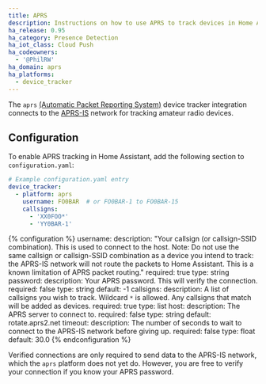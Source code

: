```yaml
---
title: APRS
description: Instructions on how to use APRS to track devices in Home Assistant.
ha_release: 0.95
ha_category: Presence Detection
ha_iot_class: Cloud Push
ha_codeowners:
  - '@PhilRW'
ha_domain: aprs
ha_platforms:
  - device_tracker
---
```


The `aprs` [(Automatic Packet Reporting System)](https://en.wikipedia.org/wiki/Automatic_Packet_Reporting_System) device tracker integration connects to the [APRS-IS](http://aprs-is.net/) network for tracking amateur radio devices.

## Configuration

To enable APRS tracking in Home Assistant, add the following section to `configuration.yaml`:

```yaml
# Example configuration.yaml entry
device_tracker:
  - platform: aprs
    username: FO0BAR  # or FO0BAR-1 to FO0BAR-15
    callsigns:
      - 'XX0FOO*'
      - 'YY0BAR-1'
```

{% configuration %}
username:
  description: "Your callsign (or callsign-SSID combination). This is used to connect to the host. Note: Do not use the same callsign or callsign-SSID combination as a device you intend to track: the APRS-IS network will not route the packets to Home Assistant. This is a known limitation of APRS packet routing."
  required: true
  type: string
password:
  description: Your APRS password. This will verify the connection.
  required: false
  type: string
  default: -1
callsigns:
  description: A list of callsigns you wish to track. Wildcard `*` is allowed. Any callsigns that match will be added as devices.
  required: true
  type: list
host:
  description: The APRS server to connect to.
  required: false
  type: string
  default: rotate.aprs2.net
timeout:
  description: The number of seconds to wait to connect to the APRS-IS network before giving up.
  required: false
  type: float
  default: 30.0
{% endconfiguration %}

Verified connections are only required to send data to the APRS-IS network, which the `aprs` platform does not yet do.
However, you are free to verify your connection if you know your APRS password.

